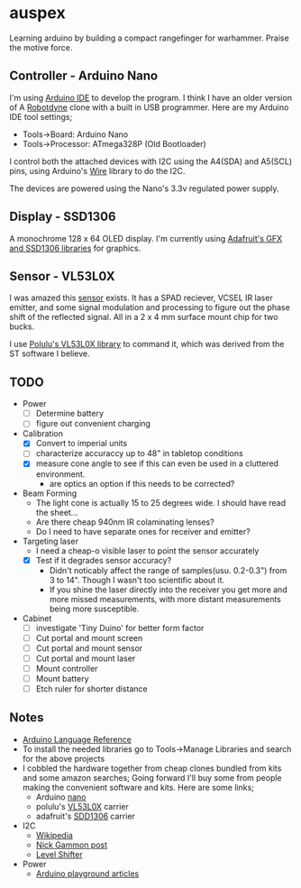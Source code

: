 # auspex

Learning arduino by building a compact rangefinger for warhammer. Praise the motive force.

## Controller - Arduino Nano

I'm using [Arduino IDE](https://www.arduino.cc/en/Main/Software) to develop the program.
I think I have an older version of A [Robotdyne](https://robotdyn.com/nano-v3-atmega-328-usb-ttl-ch340g-micro-usb-with-cable-soldered.html) clone with a built in USB programmer. Here are my Arduino IDE tool settings;
 - Tools->Board: Arduino Nano
 - Tools->Processor: ATmega328P (Old Bootloader)

I control both the attached devices with I2C using the A4(SDA) and A5(SCL) pins, using Arduino's [Wire](https://www.arduino.cc/en/Reference/Wire) library to do the I2C.

The devices are powered using the Nano's 3.3v regulated power supply.

## Display - SSD1306

A monochrome 128 x 64 OLED display. I'm currently using [Adafruit's GFX and SSD1306 libraries](https://github.com/adafruit/Adafruit_SSD1306) for graphics.

## Sensor - VL53L0X

I was amazed this [sensor](https://www.st.com/en/imaging-and-photonics-solutions/vl53l0x.html) exists. It has a SPAD reciever, VCSEL IR laser emitter, and some signal modulation and processing to figure out the phase shift of the reflected signal. All in a 2 x 4 mm surface mount chip for two bucks.
    
I use [Polulu's VL53L0X library](https://github.com/pololu/vl53l0x-arduino) to command it, which was derived from the ST software I believe.

## TODO

 - Power
   - [ ] Determine battery
   - [ ] figure out convenient charging
 - Calibration
   - [x] Convert to imperial units
   - [ ] characterize accuraccy up to 48" in tabletop conditions
   - [x] measure cone angle to see if this can even be used in a cluttered environment.
     - are optics an option if this needs to be corrected?
- Beam Forming
   - The light cone is actually 15 to 25 degrees wide. I should have read the sheet...
   - Are there cheap 940nm IR colaminating lenses?
   - Do I need to have separate ones for receiver and emitter?
 - Targeting laser
   - I need a cheap-o visible laser to point the sensor accurately
   - [X] Test if it degrades sensor accuracy?
     - Didn't noticably affect the range of samples(usu. 0.2-0.3") from 3 to 14". Though I wasn't too scientific about it.
     - If you shine the laser directly into the receiver you get more and more missed measurements, with more distant measurements being more susceptible.
 - Cabinet
   - [ ] investigate 'Tiny Duino' for better form factor
   - [ ] Cut portal and mount screen
   - [ ] Cut portal and mount sensor
   - [ ] Cut portal and mount laser
   - [ ] Mount controller
   - [ ] Mount battery
   - [ ] Etch ruler for shorter distance

## Notes

 - [Arduino Language Reference](https://www.arduino.cc/reference/en/)
 - To install the needed libraries go to Tools->Manage Libraries and search for the above projects
 - I cobbled the hardware together from cheap clones bundled from kits and some amazon searches; Going forward I'll buy some from people making the convenient software and kits. Here are some links;
   - Arduino [nano](https://store.arduino.cc/usa/arduino-nano)
   - polulu's [VL53L0X](https://www.pololu.com/product/2490) carrier
   - adafruit's [SDD1306](https://www.adafruit.com/product/326) carrier
 - I2C
   - [Wikipedia](https://en.wikipedia.org/wiki/I%C2%B2C)
   - [Nick Gammon post](https://gammon.com.au/i2c)
   - [Level Shifter](https://playground.arduino.cc/Main/I2CBi-directionalLevelShifter/)
 - Power
   - [Arduino playground articles](https://playground.arduino.cc/Main/IntWithHW-PwrSup/)